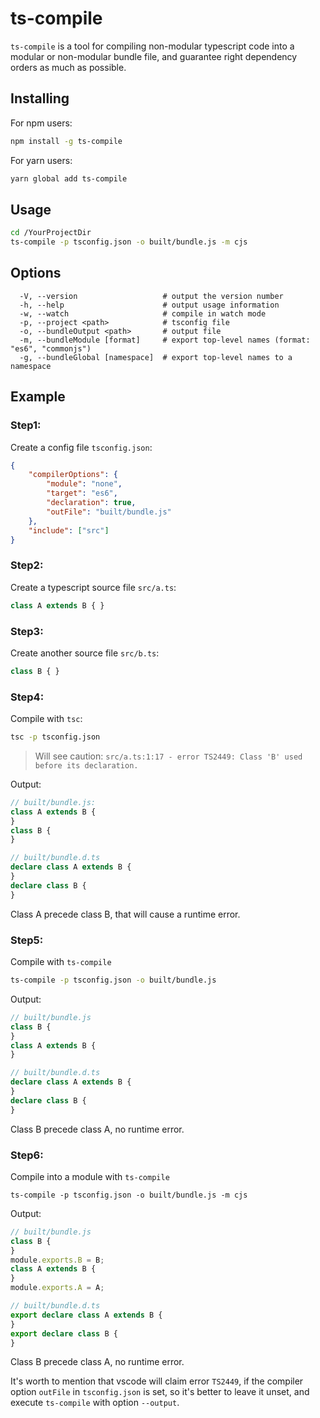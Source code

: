 
# ts-compile

`ts-compile` is a tool for compiling non-modular typescript code into a modular or non-modular bundle file, and guarantee right dependency orders as much as possible.

## Installing

For npm users:

```bash
npm install -g ts-compile
```

For yarn users:

```bash
yarn global add ts-compile
```

## Usage

```bash
cd /YourProjectDir
ts-compile -p tsconfig.json -o built/bundle.js -m cjs
```

## Options

```
  -V, --version                   # output the version number
  -h, --help                      # output usage information
  -w, --watch                     # compile in watch mode
  -p, --project <path>            # tsconfig file
  -o, --bundleOutput <path>       # output file
  -m, --bundleModule [format]     # export top-level names (format: "es6", "commonjs")
  -g, --bundleGlobal [namespace]  # export top-level names to a namespace
```

## Example

### Step1:

Create a config file `tsconfig.json`:

```json
{
    "compilerOptions": {
        "module": "none",
        "target": "es6",
        "declaration": true,
        "outFile": "built/bundle.js"
    },
    "include": ["src"]
}
```

### Step2:

Create a typescript source file `src/a.ts`:

```typescript
class A extends B { }
```

### Step3:

Create another source file `src/b.ts`:

```typescript
class B { }
```

### Step4:

Compile with `tsc`:

```bash
tsc -p tsconfig.json
```

> Will see caution: `src/a.ts:1:17 - error TS2449: Class 'B' used before its declaration.`

Output:

```javascript
// built/bundle.js:
class A extends B {
}
class B {
}
```

```typescript
// built/bundle.d.ts
declare class A extends B {
}
declare class B {
}
```

Class A precede class B, that will cause a runtime error.

### Step5:

Compile with `ts-compile`

```bash
ts-compile -p tsconfig.json -o built/bundle.js
```

Output:

```javascript
// built/bundle.js
class B {
}
class A extends B {
}
```

```typescript
// built/bundle.d.ts
declare class A extends B {
}
declare class B {
}
```

Class B precede class A, no runtime error.

### Step6:

Compile into a module with `ts-compile`

```
ts-compile -p tsconfig.json -o built/bundle.js -m cjs
```

Output:

```javascript
// built/bundle.js
class B {
}
module.exports.B = B;
class A extends B {
}
module.exports.A = A;
```

```typescript
// built/bundle.d.ts
export declare class A extends B {
}
export declare class B {
}
```

Class B precede class A, no runtime error.

It's worth to mention that vscode will claim error `TS2449`, if the compiler option `outFile` in `tsconfig.json` is set, so it's better to leave it unset, and execute `ts-compile` with option `--output`.
